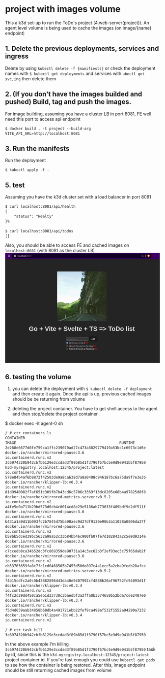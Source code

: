 # project with images volume
This a k3d set-up to run the ToDo's project (4.web-server(project)). An agent level volume is being used to cache the images (on image/{name} endpoint)

## 1. Delete the previous deployments, services and ingress
Delete by using `kubectl delete -f {manifiests}` or check the deployment names with `$ kubectl get deployments` and services with `ubectl get svc,ing` then delete them

## 2. (If you don't have the images builded and pushed) Build, tag and push the images. 
For image building, assuming you have a cluster LB in port 8081, FE well need this port to access api endpoint
```shell
$ docker build . -t project --build-arg VITE_API_URL=http://localhost:8081
```

## 3. Run the manifests
Run the deployment
```shell
$ kubectl apply -f .
```

## 5. test
Assuming you have the k3d cluster set with a load balancer in port 8081 
```shell
$ curl localhost:8081/api/health 
{
    "status": "Healty"
}%

$ curl localhost:8081/api/todos
[]
```
Also, you should be able to access FE and cached images on `localhost:8081` (with 8081 as the cluster LB)
![](capture.png)

## 6. testing the volume
1. you can delete the deployment with `$ kubectl delete -f deployment` and then create it again. Once the api is up, previous cached images should be be returning from volume

2. deleting the project container. 
You have to get shell access to the agent and then stop/delete the project container

$ docker exec -it agent-0 sh

```shell
/ # ctr containers ls
CONTAINER                                                           IMAGE                                               RUNTIME                  
2e268e6677d0fe759ca1ffc239070ad27c473a8829779419a53bc1c6073c1d6e    docker.io/rancher/mirrored-pause:3.6                io.containerd.runc.v2    
3c6974320b942cbfb6129e3ccdad3f89b85d1f3790f57bc5e9d9e941b5f87950    k3d-myregistry.localhost:12345/project:latest       io.containerd.runc.v2    
578e84b4af6b9872f42503de9a8ca638d7a8a0408c946187bc6a75da9f7e3e3b    docker.io/rancher/klipper-lb:v0.3.4                 io.containerd.runc.v2    
81d9940082f7af651c309fb7b43cd6c5706c3369f13dc8205e66b4a97825d8f8    docker.io/rancher/mirrored-metrics-server:v0.5.2    io.containerd.runc.v2    
a4fe5e0a711b29bd573d6cb4c0014cd8e29e5186ab773633f489bdf9d2df511f    docker.io/rancher/mirrored-pause:3.6                io.containerd.runc.v2    
b431a1a9d11b093fc2b7845d75ba98aec9d27df9130e90b3a11028a0806da27f    docker.io/rancher/mirrored-pause:3.6                io.containerd.runc.v2    
b58bb5dced39bc5632a98a52c33b84bb46c900fb07fe7d102843a2c5e9d9314e    docker.io/rancher/mirrored-pause:3.6                io.containerd.runc.v2    
c7ccedb8ca34b52dc3fc869359de90731a14c3ec62b3f2ef93ec3c75f65dab2f    docker.io/rancher/mirrored-pause:3.6                io.containerd.runc.v2    
cb53763659fa8c7fc1cd0468505b7455d50de897c4a1ecc5a2cba9fedb28afce    docker.io/rancher/mirrored-metrics-server:v0.5.2    io.containerd.runc.v2    
f4b15cdfc2a0c0b43882896d43da40e9407992cf4888b20af96752fc94093d1f    docker.io/rancher/klipper-lb:v0.3.4                 io.containerd.runc.v2    
f4fc2c29dd450ca5eb1d23730c3baedbf3a2ffa0b3574650b52bda7cde2487e0    docker.io/rancher/klipper-lb:v0.3.4                 io.containerd.runc.v2    
f5d4d659aab34858b68db4a491721ebb22fef9ca498af532f1552a94290a7232    docker.io/rancher/klipper-lb:v0.3.4                 io.containerd.runc.v2    

/ # ctr task kill 3c6974320b942cbfb6129e3ccdad3f89b85d1f3790f57bc5e9d9e941b5f87950
```

In the above example I'm killing `3c6974320b942cbfb6129e3ccdad3f89b85d1f3790f57bc5e9d9e941b5f87950` task by id, since this is the `k3d-myregistry.localhost:12345/project:latest` project container id. If you're fast enough you could use `kubectl get pods` to see how the container is being restored. After this, image endpoint should be still returning cached images from volume 